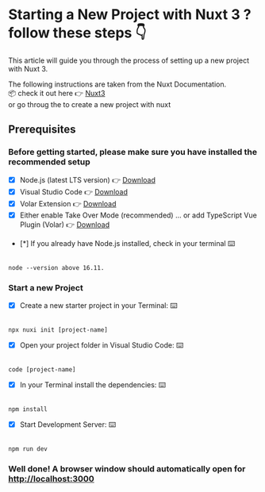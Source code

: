 # Starting a New Project with Nuxt 3 ? follow these steps :point_down:

This article will guide you through the process of setting up a new project with Nuxt 3.

The following instructions are taken from the Nuxt Documentation. <br>
:package: check it out here :point_right: [Nuxt3](https://nuxt.com/docs/getting-started/installation) <br>
or go throug the  to create a new project with nuxt

## Prerequisites

### Before getting started, please make sure you have installed the recommended setup

- [x]  Node.js (latest LTS version) :point_right: [Download](https://nodejs.org/en/download/)
- [x]  Visual Studio Code :point_right: [Download](https://code.visualstudio.com/)
- [x]  Volar Extension :point_right: [Download](https://marketplace.visualstudio.com/items?itemName=Vue.volar)
- [x]  Either enable Take Over Mode (recommended) ... or add TypeScript Vue Plugin (Volar) :point_right: [Download](https://marketplace.visualstudio.com/items?itemName=Vue.vscode-typescript-vue-plugin)

- [*] If you already have Node.js installed, check in your terminal :keyboard:

```

node --version above 16.11.

```

### **Start a new Project**

- [x]  Create a new starter project in your Terminal: :keyboard:

``` 

npx nuxi init [project-name]

```

- [x]  Open your project folder in Visual Studio Code: :keyboard:

```

code [project-name]

```

- [x]  In your Terminal install the dependencies: :keyboard:

```

npm install

```

- [x]  Start Development Server: :keyboard:

```

npm run dev 

```

### **Well done! A browser window should automatically open for <http://localhost:3000>**
